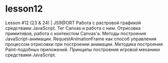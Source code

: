 # lesson12
Lesson #12 (23 &amp; 24) | JS9@ORT Работа с растровой графикой средствами JavaScript. Тег Canvas и работа с ним. Отрисовка примитивов, работа с контекстом Canvas'а. Методы построения JavaScript-анимации. RequestAnimationFrame как способ управления процессом отрисовки при построении анимации. Методика построения Paint-подобных приложений. Принципы построения игровой механики средствами JavaScript.
